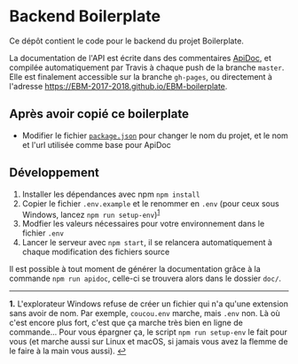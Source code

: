 Backend Boilerplate
===================

Ce dépôt contient le code pour le backend du projet Boilerplate.

La documentation de l'API est écrite dans des commentaires [ApiDoc](http://apidocjs.com/), et compilée automatiquement par Travis à chaque push de la branche `master`. Elle est finalement accessible sur la branche `gh-pages`, ou directement à l'adresse https://EBM-2017-2018.github.io/EBM-boilerplate.

## Après avoir copié ce boilerplate

- Modifier le fichier [`package.json`](package.json) pour changer le nom du projet, et le nom et l'url utilisée comme base pour ApiDoc

## Développement

1. Installer les dépendances avec npm `npm install`
2. Copier le fichier `.env.example` et le renommer en `.env` (pour ceux sous Windows, lancez `npm run setup-env`)<sup id="a1">[1](#f1)</sup>
3. Modfier les valeurs nécessaires pour votre environnement dans le fichier `.env`
4. Lancer le serveur avec `npm start`, il se relancera automatiquement à chaque modification des fichiers source

Il est possible à tout moment de générer la documentation grâce à la commande `npm run apidoc`, celle-ci se trouvera alors dans le dossier `doc/`.

--------

<b id="f1">1.</b> L'explorateur Windows refuse de créer un fichier qui n'a qu'une extension sans avoir de nom. Par exemple, `coucou.env` marche, mais `.env` non. Là où c'est encore plus fort, c'est que ça marche très bien en ligne de commande... Pour vous épargner ça, le script `npm run setup-env` le fait pour vous (et marche aussi sur Linux et macOS, si jamais vous avez la flemme de le faire à la main vous aussi). [↩](#a1)
